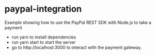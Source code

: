 # paypal-integration

Example showing how to use the PayPal REST SDK with Node.js to take a payment

- run yarn to install dependencies
- run yarn start to start the server
- go to http://localhost:3000 to interact with the payment gateway.
